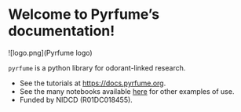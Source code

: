 # Welcome to Pyrfume’s documentation!
![logo.png](Pyrfume logo)

`pyrfume` is a python library for odorant-linked research.
- See the tutorials at https://docs.pyrfume.org.
- See the many notebooks available [here](https://github.com/pyrfume/pyrfume/tree/master/notebooks) for other examples of use.
- Funded by NIDCD (R01DC018455).
